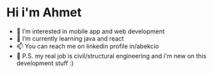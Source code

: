 # Hi i'm Ahmet 
- 👀 I’m interested in mobile app and web development
- 🌱 I’m currently learning java and react
- 📫 You can reach me on linkedin profile in/abekcio
- 🤞 P.S. my real job is civil/structural engineering and i'm new on this development stuff :)

<!---
Abekcio/Abekcio is a ✨ special ✨ repository because its `README.md` (this file) appears on your GitHub profile.
You can click the Preview link to take a look at your changes.
--->
